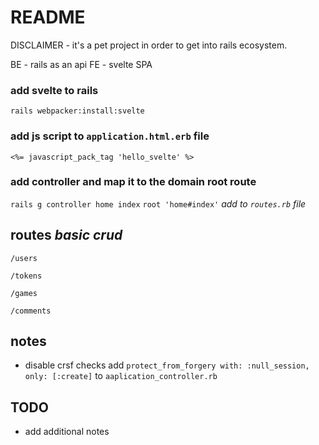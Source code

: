 # README
DISCLAIMER - it's a pet project in order to get into rails ecosystem.

BE - rails as an api
FE - svelte SPA

### add svelte to rails
`rails webpacker:install:svelte`
### add js script to `application.html.erb` file
`<%= javascript_pack_tag 'hello_svelte' %>`
### add controller and map it to the domain root route
`rails g controller home index`
`root 'home#index'` _add to `routes.rb` file_

## routes _basic crud_
`/users`

`/tokens`

`/games`

`/comments`


## notes 
- disable crsf checks
add `protect_from_forgery with: :null_session, only: [:create]` to `aaplication_controller.rb`


## TODO
- add additional notes
